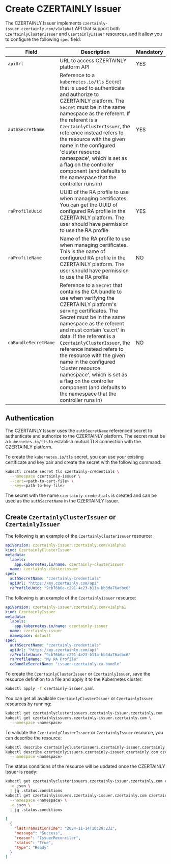 # Create CZERTAINLY Issuer

The CZERTAINLY Issuer implements `czertainly-issuer.czertainly.com/v1alpha1` API that support both `CzertainlyClusterIssuer` and `CzertainlyIssuer` resources, and it allow you to configure the following `spec` field:

| Field                | Description                                                                                                                                                                                                                                                                                                                                                                                                                                                                                           | Mandatory                                     |
|----------------------|-------------------------------------------------------------------------------------------------------------------------------------------------------------------------------------------------------------------------------------------------------------------------------------------------------------------------------------------------------------------------------------------------------------------------------------------------------------------------------------------------------|-----------------------------------------------|
| `apiUrl`             | URL to access CZERTAINLY platform API                                                                                                                                                                                                                                                                                                                                                                                                                                                                 | <span class="badge badge--success">YES</span> |
| `authSecretName`     | Reference to a `kubernetes.io/tls` Secret that is used to authenticate and authorize to CZERTAINLY platform. The `Secret` must be in the same namespace as the referent. If the referent is a `CzertainlyClusterIssuer`, the reference instead refers to the resource with the given name in the configured 'cluster resource namespace', which is set as a flag on the controller component (and defaults to the namespace that the controller runs in)                                              | <span class="badge badge--success">YES</span> |
| `raProfileUuid`      | UUID of the RA profile to use when managing certificates. You can get the UUID of configured RA profile in the CZERTAINLY platform. The user should have permission to use the RA profile                                                                                                                                                                                                                                                                                                             | <span class="badge badge--success">YES</span> |
| `raProfileName`      | Name of the RA profile to use when managing certificates. This is the name of configured RA profile in the CZERTAINLY platform. The user should have permission to use the RA profile                                                                                                                                                                                                                                                                                                                 | <span class="badge badge--danger">NO</span>   |
| `caBundleSecretName` | Reference to a `Secret` that contains the CA bundle to use when verifying the CZERTAINLY platform's serving certificates. The Secret must be in the same namespace as the referent and must contain 'ca.crt' in data. If the referent is a `CzertainlyClusterIssuer`, the reference instead refers to the resource with the given name in the configured 'cluster resource namespace', which is set as a flag on the controller component (and defaults to the namespace that the controller runs in) | <span class="badge badge--danger">NO</span>   |

## Authentication

The CZERTAINLY Issuer uses the `authSecretName` referenced secret to authenticate and authorize to the CZERTAINLY platform. The secret must be a `kubernetes.io/tls` to establish mutual TLS connection with the CZERTAINLY platform.

To create the `kubernetes.io/tls` secret, you can use your existing certificate and key pair and create the secret with the following command:
```bash
kubectl create secret tls czertainly-credentials \
  --namespace czertainly-issuer \
  --cert=<path-to-cert-file> \
  --key=<path-to-key-file>
```

The secret with the name `czertainly-credentials` is created and can be used as the `authSecretName` in the CZERTAINLY Issuer.

## Create `CzertainlyClusterIssuer` or `CzertainlyIssuer`

The following is an example of the `CzertainlyClusterIssuer` resource:

```yaml
apiVersion: czertainly-issuer.czertainly.com/v1alpha1
kind: CzertainlyClusterIssuer
metadata:
  labels:
    app.kubernetes.io/name: czertainly-clusterissuer
  name: czertainly-clusterissuer
spec:
  authSecretName: "czertainly-credentials"
  apiUrl: "https://my.czertainly.com/api"
  raProfileUuid: "9cb76b6a-c291-4e23-b11a-bb3da76adbc6"
```

The following is an example of the `CzertainlyIssuer` resource:

```yaml
apiVersion: czertainly-issuer.czertainly.com/v1alpha1
kind: CzertainlyIssuer
metadata:
  labels:
    app.kubernetes.io/name: czertainly-issuer
  name: czertainly-issuer
  namespace: default
spec:
  authSecretName: "czertainly-credentials"
  apiUrl: "https://my.czertainly.com/api"
  raProfileUuid: "9cb76b6a-c291-4e23-b11a-bb3da76adbc6"
  raProfileName: "My RA Profile"
  caBundleSecretName: "issuer-czertainly-ca-bundle"
```

To create the `CzertainlyClusterIssuer` or `CzertainlyIssuer`, save the resource definition to a file and apply it to the Kubernetes cluster:
```bash
kubectl apply -f czertainly-issuer.yaml
```

You can get all available `CzertainlyClusterIssuer` or `CzertainlyIssuer` resources by running:
```bash
kubectl get czertainlyclusterissuers.czertainly-issuer.czertainly.com
kubectl get czertainlyissuers.czertainly-issuer.czertainly.com \
  --namespace <namespace>
```

To validate the `CzertainlyClusterIssuer` or `CzertainlyIssuer` resource, you can describe the resource:
```bash
kubectl describe czertainlyclusterissuers.czertainly-issuer.czertainly.com czertainly-clusterissuer
kubectl describe czertainlyissuers.czertainly-issuer.czertainly.com czertainly-issuer \
  --namespace <namespace>
```

The status conditions of the resource will be updated once the CZERTAINLY Issuer is ready:

```bash
kubectl get czertainlyclusterissuers.czertainly-issuer.czertainly.com czertainly-issuer \
  -o json \
  | jq .status.conditions
kubectl get czertainlyissuers.czertainly-issuer.czertainly.com czertainly-issuer \
  --namespace <namespace> \
  -o json \
  | jq .status.conditions
```

```json
[
  {
    "lastTransitionTime": "2024-11-14T10:28:23Z",
    "message": "Success",
    "reason": "IssuerReconciler",
    "status": "True",
    "type": "Ready"
  }
]
```
